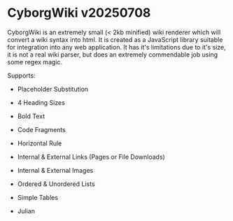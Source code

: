 # CyborgWiki v20250708

CyborgWiki is an extremely small (< 2kb minified) wiki renderer which will convert a wiki syntax into html. It is created as a JavaScript library suitable for integration into any web application. It has it's limitations due to it's size, it is not a real wiki parser, but does an extremely commendable job using some regex magic.

Supports:

- Placeholder Substitution
- 4 Heading Sizes
- Bold Text
- Code Fragments
- Horizontal Rule
- Internal & External Links (Pages or File Downloads)
- Internal & External Images
- Ordered & Unordered Lists
- Simple Tables

- Julian

